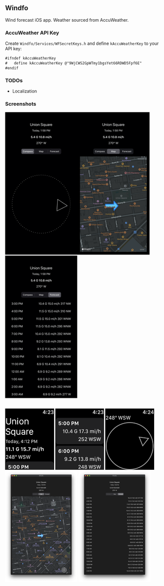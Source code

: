 ## Windfo

Wind forecast iOS app. Weather sourced from AccuWeather.

### AccuWeather API Key

Create `Windfo/Services/WFSecretKeys.h` and define `kAccuWeatherKey` to your API key:

```objc
#ifndef kAccuWeatherKey
#   define kAccuWeatherKey @"9WjCWS2GpWTmy1bgsYet66RDWD5Fpf6E"
#endif
```

### TODOs

- Localization

### Screenshots

<img width="46.5%" src="Screenshots/iOS13_compass.png" alt="iOS 13 compass"><img width="46.5%" src="Screenshots/iOS13_map.png" alt="iOS 13 map">
<img width="46.5%" src="Screenshots/iOS13_forecast.png" alt="iOS 13 forecast">

<br>
<img width="31.5%" src="Screenshots/watchOS_forecastHead.png" alt="watchOS 6 forecast cells"> <img width="31.5%" src="Screenshots/watchOS_forecastCells.png" alt="watchOS 6 forecast header"> <img width="31.5%" src="Screenshots/watchOS_compass.png" alt="watchOS 6 compass">

<br>
<img width="46.5%" src="Screenshots/macOS_map.png" alt="macOS Catalina map">
<img width="46.5%" src="Screenshots/macOS_forecast.png" alt="macOS Catalina forecast">
